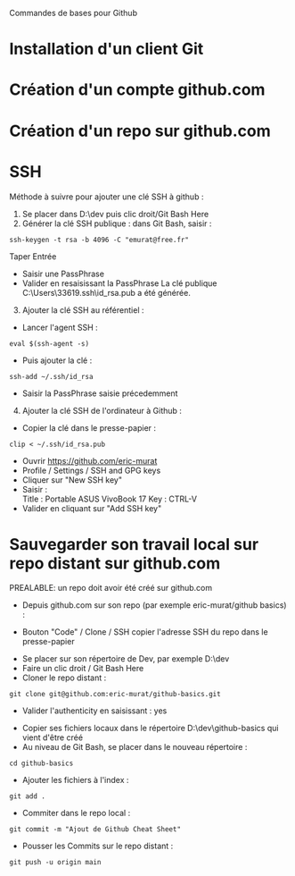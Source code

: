 Commandes de bases pour Github

# Installation d'un client Git

# Création d'un compte github.com

# Création d'un repo sur github.com

# SSH
Méthode à suivre pour ajouter une clé SSH à github :
1. Se placer dans D:\dev puis clic droit/Git Bash Here
2. Générer la clé SSH publique : dans Git Bash, saisir :
```
ssh-keygen -t rsa -b 4096 -C "emurat@free.fr"
```
Taper Entrée
- Saisir une PassPhrase
- Valider en resaisissant la PassPhrase
La clé publique C:\Users\33619\.ssh\id_rsa.pub a été générée.
3. Ajouter la clé SSH au référentiel :
- Lancer l'agent SSH :
```
eval $(ssh-agent -s)
```
- Puis ajouter la clé :
```
ssh-add ~/.ssh/id_rsa
```
- Saisir la PassPhrase saisie précedemment
4. Ajouter la clé SSH de l'ordinateur à Github :
- Copier la clé dans le presse-papier :
```
clip < ~/.ssh/id_rsa.pub
```
- Ouvrir https://github.com/eric-murat
- Profile / Settings / SSH and GPG keys
- Cliquer sur "New SSH key"
- Saisir :  
  Title : Portable ASUS VivoBook 17
  Key : CTRL-V
- Valider en cliquant sur "Add SSH key"

# Sauvegarder son travail local sur repo distant sur github.com
PREALABLE: un repo doit avoir été créé sur github.com
* Depuis github.com sur son repo (par exemple eric-murat/github basics) :
- Bouton "Code" / Clone / SSH copier l'adresse SSH du repo dans le presse-papier
* Se placer sur son répertoire de Dev, par exemple D:\dev
* Faire un clic droit / Git Bash Here
* Cloner le repo distant :
```
git clone git@github.com:eric-murat/github-basics.git
```
- Valider l'authenticity en saisissant : yes
* Copier ses fichiers locaux dans le répertoire D:\dev\github-basics qui vient d'être créé
* Au niveau de Git Bash, se placer dans le nouveau répertoire :
```
cd github-basics
```
* Ajouter les fichiers à l'index :
```
git add .
```
* Commiter dans le repo local :
```
git commit -m "Ajout de Github Cheat Sheet"
```
* Pousser les Commits sur le repo distant :
```
git push -u origin main
```







